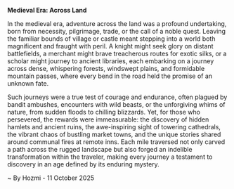 
**Medieval Era: Across Land**

In the medieval era, adventure across the land was a profound undertaking, born from necessity, pilgrimage, trade, or the call of a noble quest. Leaving the familiar bounds of village or castle meant stepping into a world both magnificent and fraught with peril. A knight might seek glory on distant battlefields, a merchant might brave treacherous routes for exotic silks, or a scholar might journey to ancient libraries, each embarking on a journey across dense, whispering forests, windswept plains, and formidable mountain passes, where every bend in the road held the promise of an unknown fate.

Such journeys were a true test of courage and endurance, often plagued by bandit ambushes, encounters with wild beasts, or the unforgiving whims of nature, from sudden floods to chilling blizzards. Yet, for those who persevered, the rewards were immeasurable: the discovery of hidden hamlets and ancient ruins, the awe-inspiring sight of towering cathedrals, the vibrant chaos of bustling market towns, and the unique stories shared around communal fires at remote inns. Each mile traversed not only carved a path across the rugged landscape but also forged an indelible transformation within the traveler, making every journey a testament to discovery in an age defined by its enduring mystery.

~ By Hozmi - 11 October 2025
